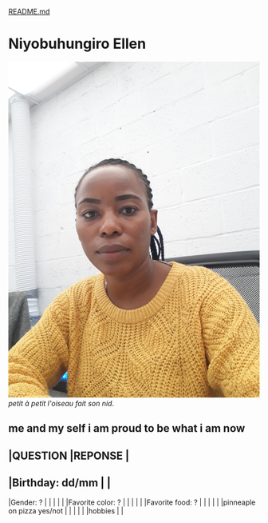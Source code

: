 [README.md](MARKDOWN.md)

# Niyobuhungiro Ellen 
![image](mypic.jpg)
_petit à petit l'oiseau fait son nid_.
## me and my self i am proud to be what i am now 

 
|QUESTION                    |REPONSE          |
------------------------------------------------
|Birthday: dd/mm             |                 |
-----------------------------------------------                        
|Gender: ?                   |                 |
|                            |                 |
|Favorite color: ?           |                 |
|                            |                 |
|Favorite food: ?            |                 |
|                            |                 |
|pinneaple on pizza yes/not  |                 |
|                            |                 |
|hobbies                     |                 |